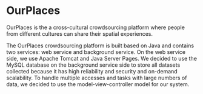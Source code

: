 # OurPlaces
OurPlaces is the a cross-cultural crowdsourcing platform where people from different cultures can share their spatial experiences.

The OurPlaces crowdsourcing platform is built based on Java and contains two services: web service and background service. On the web service side, we use Apache Tomcat and Java Server Pages. We decided to use the MySQL database on the background service side to store all datasets collected because it has high reliability and security and on-demand scalability. To handle multiple accesses and tasks with large numbers of data, we decided to use the model-view-controller model for our system.
